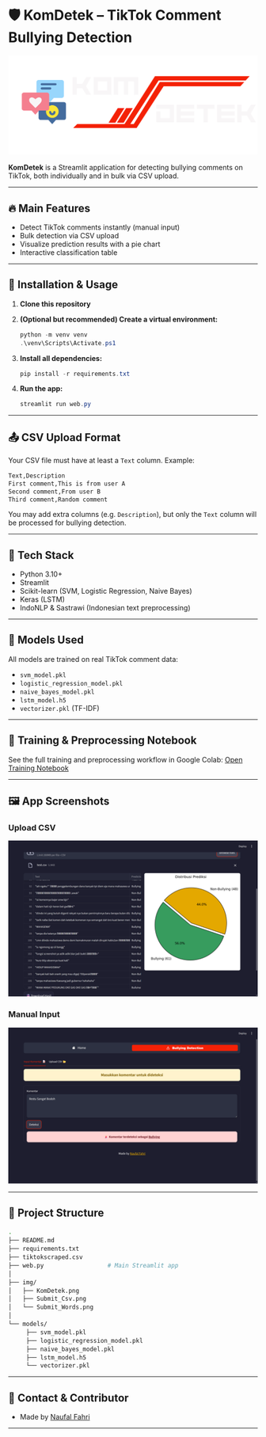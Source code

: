 

# 🛡️ KomDetek – TikTok Comment Bullying Detection

![KomDetek Logo](img/KomDetek.png)

**KomDetek** is a Streamlit application for detecting bullying comments on TikTok, both individually and in bulk via CSV upload.

---

## 🔥 Main Features

- Detect TikTok comments instantly (manual input)
- Bulk detection via CSV upload
- Visualize prediction results with a pie chart
- Interactive classification table

---

## 🚀 Installation & Usage

1. **Clone this repository**
2. **(Optional but recommended) Create a virtual environment:**

    ```powershell
    python -m venv venv
    .\venv\Scripts\Activate.ps1
    ```

3. **Install all dependencies:**

    ```powershell
    pip install -r requirements.txt
    ```

4. **Run the app:**

    ```powershell
    streamlit run web.py
    ```

---

## 📤 CSV Upload Format

Your CSV file must have at least a `Text` column. Example:

```csv
Text,Description
First comment,This is from user A
Second comment,From user B
Third comment,Random comment
```

You may add extra columns (e.g. `Description`), but only the `Text` column will be processed for bullying detection.

---

## 🧰 Tech Stack

- Python 3.10+
- Streamlit
- Scikit-learn (SVM, Logistic Regression, Naive Bayes)
- Keras (LSTM)
- IndoNLP & Sastrawi (Indonesian text preprocessing)

---

## 🧠 Models Used

All models are trained on real TikTok comment data:

- `svm_model.pkl`
- `logistic_regression_model.pkl`
- `naive_bayes_model.pkl`
- `lstm_model.h5`
- `vectorizer.pkl` (TF-IDF)

---

## 📓 Training & Preprocessing Notebook

See the full training and preprocessing workflow in Google Colab:
[Open Training Notebook](https://colab.research.google.com/drive/1QQB4o4Eqn4RObcmGNNvLlhokYGYVf7TS?usp=sharing)

---

## 🖼️ App Screenshots

### Upload CSV

![Submit CSV](img/Submit_Csv.png)

### Manual Input

![Submit Manual](img/Submit_Words.png)

---

## 📁 Project Structure

```bash
.
├── README.md
├── requirements.txt
├── tiktokscraped.csv
├── web.py                  # Main Streamlit app
│
├── img/
│   ├── KomDetek.png
│   ├── Submit_Csv.png
│   └── Submit_Words.png
│
└── models/
     ├── svm_model.pkl
     ├── logistic_regression_model.pkl
     ├── naive_bayes_model.pkl
     ├── lstm_model.h5
     └── vectorizer.pkl
```

---

## 👤 Contact & Contributor

- Made by [Naufal Fahri](https://nfahrisalim.com)

---
